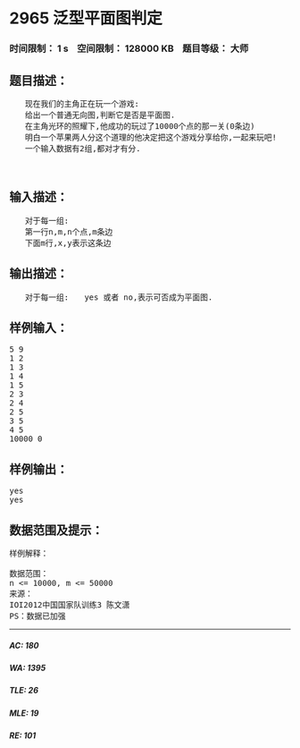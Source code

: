 # 2965 泛型平面图判定   
### 时间限制： 1 s&nbsp;&nbsp;&nbsp;&nbsp;空间限制： 128000 KB&nbsp;&nbsp;&nbsp;&nbsp;题目等级： 大师  
## 题目描述：  

<pre>
　　现在我们的主角正在玩一个游戏:  
　　给出一个普通无向图,判断它是否是平面图.  
　　在主角光环的照耀下,他成功的玩过了10000个点的那一关(0条边)  
　　明白一个苹果两人分这个道理的他决定把这个游戏分享给你,一起来玩吧!  
　　一个输入数据有2组,都对才有分.
  

</pre>
  
  
## 输入描述：  

<pre>
　　对于每一组:  
　　第一行n,m,n个点,m条边  
　　下面m行,x,y表示<x,y>这条边
</pre>
  
  
## 输出描述：  

<pre>
　　对于每一组:　　yes 或者 no,表示可否成为平面图.
</pre>
  
  
## 样例输入：  

<pre>
5 9  
1 2  
1 3  
1 4  
1 5  
2 3  
2 4  
2 5  
3 5  
4 5  
10000 0
</pre>
  
  
## 样例输出：  

<pre>
yes  
yes
</pre>
  
  
## 数据范围及提示：  

<pre>
样例解释：

数据范围：
n <= 10000, m <= 50000
来源：
IOI2012中国国家队训练3 陈文潇
PS：数据已加强
</pre>
  
  
***  

##### AC: 180  
##### WA: 1395  
##### TLE: 26  
##### MLE: 19  
##### RE: 101  
